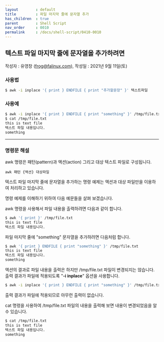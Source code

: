 ```yaml
---
layout        : default
title         : 파일 마지막 줄에 문자열 추가
has_children  : true
parent        : Shell Script
nav_order     : 0010
permalink     : /docs/shell-script/0410-0010
---
```


## 텍스트 파일 마지막 줄에 문자열을 추가하려면
작성자 : 유영창 (frog@falinux.com), 작성일 : 2021년 9월 11일(토)

### 사용법

``` sh
$ awk -i inplace '{ print } ENDFILE { print "추가할문장" }' 텍스트파일
```

### 사용예

``` sh
$ awk -i inplace '{ print } ENDFILE { print "something" }' /tmp/file.txt
$ cat /tmp/file.txt
this is text file
텍스트 파일 내용입니다.
something
```

---

### 명령문 해설

awk 명령은 패턴(pattern)과 액션(action) 그리고 대상 텍스트 파일로 구성됩니다.

```
awk 패턴 {액션} 대상파일
```

텍스트 파일 마지막 줄에 문자열을 추가하는 명령 예제는 액션과 대상 파일만을 이용하여 처리하고 있습니다. 

명령 예제를 이해하기 위하여 다음 예문들을 살펴 보겠습니다.

awk 명령을 사용해서 파일 내용을 출력하려면 다음과 같이 합니다.

``` sh
$ awk '{ print }' /tmp/file.txt
this is text file
텍스트 파일 내용입니다.
```

파일 마지막 줄에 "something" 문자열을 추가하려면 다음처럼 합니다. 

``` sh
$ awk '{ print } ENDFILE { print "something" }' /tmp/file.txt
this is text file
텍스트 파일 내용입니다.
something
```

액션의 결과로 파일 내용을 출력은 하지만 /tmp/file.txt 파일이 변경되지는 않습니다.  
출력 결과가 파일에 적용되도록 "**-i inplace**" 옵션을 사용합니다.

``` sh
$ awk -i inplace '{ print } ENDFILE { print "something" }' /tmp/file.txt
```

출력 결과가 파일에 적용되므로 아무런 출력이 없습니다. 

cat 명령을 사용하여 /tmp/file.txt 파일의 내용을 출력해 보면
내용이 변경되었음을 알수 있습니다. 

``` sh
$ cat /tmp/file.txt
this is text file
텍스트 파일 내용입니다.
something
```

